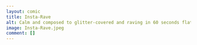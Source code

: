 ```yaml
---
layout: comic
title: Insta-Rave
alt: Calm and composed to glitter-covered and raving in 60 seconds flat or your money back
image: Insta-Rave.jpeg
comment: []
---
```

